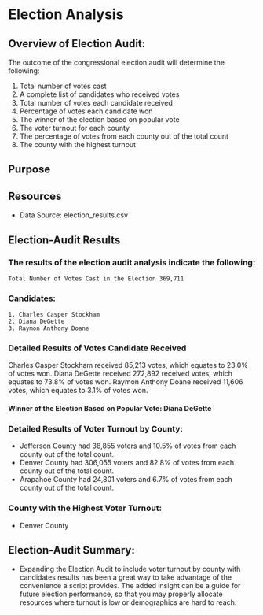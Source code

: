 # Election Analysis 

## Overview of Election Audit:

The outcome of the congressional election audit will determine the following:

1.	Total number of votes cast
2.	A complete list of candidates who received votes
3.	Total number of votes each candidate received
4.	Percentage of votes each candidate won
5.	The winner of the election based on popular vote
6.	The voter turnout for each county
7.	The percentage of votes from each county out of the total count
8.	The county with the highest turnout


## Purpose



## Resources

- Data Source: election_results.csv


## Election-Audit Results

### The results of the election audit analysis indicate the following:
   
	Total Number of Votes Cast in the Election 369,711

### Candidates:

	1. Charles Casper Stockham
	2. Diana DeGette
	3. Raymon Anthony Doane

### Detailed Results of Votes Candidate Received

Charles Casper Stockham received 85,213 votes, which equates to 23.0% of votes won.
Diana DeGette received 272,892 received votes, which equates to 73.8% of votes won.
Raymon Anthony Doane received 11,606 votes, which equates to 3.1% of votes won.
	
#### Winner of the Election Based on Popular Vote: Diana DeGette

### Detailed Results of Voter Turnout by County:

- Jefferson County had 38,855 voters and 10.5% of votes from each county out of the total count.
- Denver County had 306,055 voters and 82.8% of votes from each county out of the total count.
- Arapahoe County had 24,801 voters and 6.7% of votes from each county out of the total count.
	
### County with the Highest Voter Turnout:
	
-  Denver County 

	
## Election-Audit Summary:

- Expanding the Election Audit to include voter turnout by county with candidates results has been a great way to take advantage of the convenience a script provides. The added insight can be a guide for future election performance, so that you may properly allocate resources where turnout is low or demographics are hard to reach.

